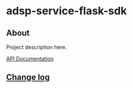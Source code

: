 # adsp-service-flask-sdk

## About

Project description here.

[API Documentation](docs/source/api.md)

## [Change log](CHANGELOG.md)
